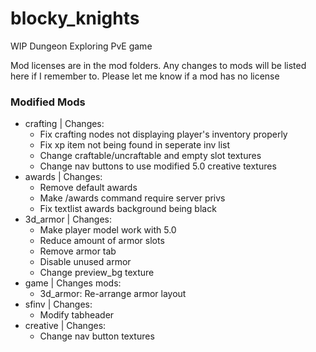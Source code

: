 # blocky_knights
WIP Dungeon Exploring PvE game

Mod licenses are in the mod folders. Any changes to mods will be listed here if I remember to.
Please let me know if a mod has no license

### Modified Mods
* crafting | Changes:
	* Fix crafting nodes not displaying player's inventory properly
	* Fix xp item not being found in seperate inv list
	* Change craftable/uncraftable and empty slot textures
	* Change nav buttons to use modified 5.0 creative textures
* awards | Changes:
	* Remove default awards
	* Make /awards command require server privs
	* Fix textlist awards background being black
* 3d_armor | Changes:
	* Make player model work with 5.0
	* Reduce amount of armor slots
	* Remove armor tab
	* Disable unused armor
	* Change preview_bg texture
* game | Changes mods:
	* 3d_armor: Re-arrange armor layout
* sfinv | Changes:
	* Modify tabheader
* creative | Changes:
	* Change nav button textures